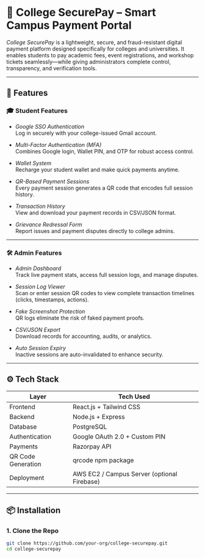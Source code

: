 # 🏫 College SecurePay – Smart Campus Payment Portal

*College SecurePay* is a lightweight, secure, and fraud-resistant digital payment platform designed specifically for colleges and universities. It enables students to pay academic fees, event registrations, and workshop tickets seamlessly—while giving administrators complete control, transparency, and verification tools.

---

## 🚀 Features

### 🎓 Student Features
- *Google SSO Authentication*  
  Log in securely with your college-issued Gmail account.
  
- *Multi-Factor Authentication (MFA)*  
  Combines Google login, Wallet PIN, and OTP for robust access control.
  
- *Wallet System*  
  Recharge your student wallet and make quick payments anytime.
  
- *QR-Based Payment Sessions*  
  Every payment session generates a QR code that encodes full session history.

- *Transaction History*  
  View and download your payment records in CSV/JSON format.

- *Grievance Redressal Form*  
  Report issues and payment disputes directly to college admins.

---

### 🛠 Admin Features
- *Admin Dashboard*  
  Track live payment stats, access full session logs, and manage disputes.

- *Session Log Viewer*  
  Scan or enter session QR codes to view complete transaction timelines (clicks, timestamps, actions).

- *Fake Screenshot Protection*  
  QR logs eliminate the risk of faked payment proofs.

- *CSV/JSON Export*  
  Download records for accounting, audits, or analytics.

- *Auto Session Expiry*  
  Inactive sessions are auto-invalidated to enhance security.

---

## ⚙ Tech Stack

| Layer              | Tech Used                        |
|--------------------|----------------------------------|
| Frontend           | React.js + Tailwind CSS          |
| Backend            | Node.js + Express                |
| Database           | PostgreSQL                       |
| Authentication     | Google OAuth 2.0 + Custom PIN    |
| Payments           | Razorpay API                     |
| QR Code Generation | qrcode npm package             |
| Deployment         | AWS EC2 / Campus Server (optional Firebase) |

---

## 📦 Installation

### 1. Clone the Repo

```bash
git clone https://github.com/your-org/college-securepay.git
cd college-securepay
